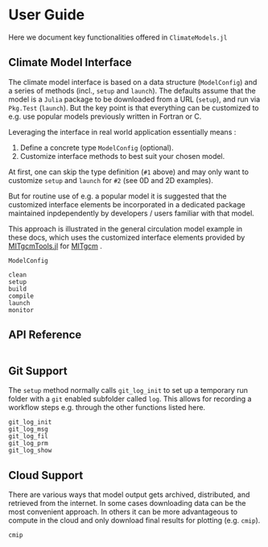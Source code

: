 # User Guide

Here we document key functionalities offered in `ClimateModels.jl`

## Climate Model Interface

The climate model interface is based on a data structure (`ModelConfig`) and a series of methods (incl., `setup` and `launch`). The defaults assume that the model is a `Julia` package to be downloaded from a URL (`setup`), and run via `Pkg.Test` (`launch`). But the key point is that everything can be customized to e.g. use popular models previously written in Fortran or C.

Leveraging the interface in real world application essentially means :

1. Define a concrete type `ModelConfig` (optional).
2. Customize interface methods to best suit your chosen model.

At first, one can skip the type definition (`#1` above) and may only want to customize `setup` and `launch` for `#2` (see 0D and 2D examples).

But for routine use of e.g. a popular model it is suggested that the customized interface elements be incorporated in a dedicated package maintained inpdependently by developers / users familiar with that model.

This approach is illustrated in the general circulation model example in these docs, which uses the customized interface elements provided by [MITgcmTools.jl](https://github.com/gaelforget/MITgcmTools.jl) for [MITgcm](https://mitgcm.readthedocs.io/en/latest/) .

```@docs
ModelConfig
```

```@docs
clean
setup
build
compile
launch
monitor
```

## API Reference

```@index
```

## Git Support

The `setup` method normally calls `git_log_init` to set up a temporary run folder with a `git` enabled subfolder called `log`. This allows for recording a workflow steps e.g. through the other functions listed here.

```@docs
git_log_init
git_log_msg
git_log_fil
git_log_prm
git_log_show
```

## Cloud Support

There are various ways that model output gets archived, distributed, and retrieved from the internet. In some cases downloading data can be the most convenient approach. In others it can be more advantageous to compute in the cloud and only download final results for plotting (e.g. `cmip`).

```@docs
cmip
```

